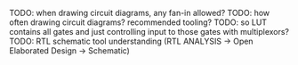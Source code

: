 <!-- SPDX-License-Identifier: zlib-acknowledgement -->

TODO: when drawing circuit diagrams, any fan-in allowed?
TODO: how often drawing circuit diagrams? recommended tooling?
TODO: so LUT contains all gates and just controlling input to those gates with multiplexors?
TODO: RTL schematic tool understanding
      (RTL ANALYSIS → Open Elaborated Design → Schematic)
